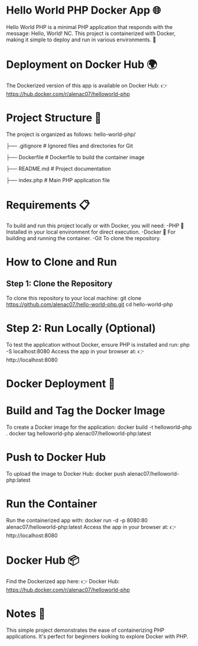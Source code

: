 # Hello World PHP Docker App 🌐
Hello World PHP is a minimal PHP application that responds with the message:
Hello, World! NC.
This project is containerized with Docker, making it simple to deploy and run in various environments. 🚀
# Deployment on Docker Hub 🌍
The Dockerized version of this app is available on Docker Hub:
👉 https://hub.docker.com/r/alenac07/helloworld-php
# Project Structure 📁
The project is organized as follows:
hello-world-php/

├── .gitignore          # Ignored files and directories for Git

├── Dockerfile          # Dockerfile to build the container image

├── README.md           # Project documentation

├── index.php           # Main PHP application file
# Requirements 📋
To build and run this project locally or with Docker, you will need:
-PHP 🐘
Installed in your local environment for direct execution.
-Docker 🐳
For building and running the container.
-Git
To clone the repository.
# How to Clone and Run
## Step 1: Clone the Repository
To clone this repository to your local machine:
git clone https://github.com/alenac07/hello-world-php.git
cd hello-world-php
# Step 2: Run Locally (Optional)
To test the application without Docker, ensure PHP is installed and run:
php -S localhost:8080
Access the app in your browser at:
👉 http://localhost:8080
# Docker Deployment 🚀
# Build and Tag the Docker Image
To create a Docker image for the application:
docker build -t helloworld-php .
docker tag helloworld-php alenac07/helloworld-php:latest
# Push to Docker Hub
To upload the image to Docker Hub:
docker push alenac07/helloworld-php:latest
# Run the Container
Run the containerized app with:
docker run -d -p 8080:80 alenac07/helloworld-php:latest
Access the app in your browser at:
👉 http://localhost:8080
# Docker Hub 📦
Find the Dockerized app here:
👉 Docker Hub: https://hub.docker.com/r/alenac07/helloworld-php
# Notes 📝
This simple project demonstrates the ease of containerizing PHP applications. It's perfect for beginners looking to explore Docker with PHP.

